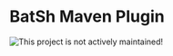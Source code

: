 # BatSh Maven Plugin

![This project is not actively maintained!](https://img.shields.io/badge/Development-inactive-red?style=for-the-badge)

